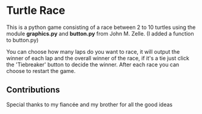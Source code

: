 # Turtle Race
This is a python game consisting of a race between 2 to 10 turtles using the module **graphics.py** and **button.py** from John M. Zelle. (I added a function to button.py)

You can choose how many laps do you want to race, it will output the winner of each lap and the overall winner of the race, if it's a tie just click the 'Tiebreaker' button to decide the winner. After each race you can choose to restart the game.

## Contributions
Special thanks to my fiancée and my brother for all the good ideas